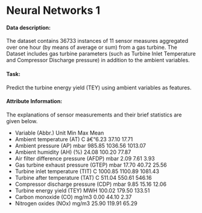# Neural Networks 1

#### Data description:

The dataset contains 36733 instances of 11 sensor measures aggregated over one hour (by means of average or sum) from a gas turbine. 
The Dataset includes gas turbine parameters (such as Turbine Inlet Temperature and Compressor Discharge pressure) in addition to the ambient variables.

#### Task:
Predict the turbine energy yield (TEY) using ambient variables as features.

#### Attribute Information:
The explanations of sensor measurements and their brief statistics are given below.
- Variable (Abbr.) Unit Min Max Mean
- Ambient temperature (AT) C â€“6.23 37.10 17.71
- Ambient pressure (AP) mbar 985.85 1036.56 1013.07
- Ambient humidity (AH) (%) 24.08 100.20 77.87
- Air filter difference pressure (AFDP) mbar 2.09 7.61 3.93
- Gas turbine exhaust pressure (GTEP) mbar 17.70 40.72 25.56
- Turbine inlet temperature (TIT) C 1000.85 1100.89 1081.43
- Turbine after temperature (TAT) C 511.04 550.61 546.16
- Compressor discharge pressure (CDP) mbar 9.85 15.16 12.06
- Turbine energy yield (TEY) MWH 100.02 179.50 133.51
- Carbon monoxide (CO) mg/m3 0.00 44.10 2.37
- Nitrogen oxides (NOx) mg/m3 25.90 119.91 65.29